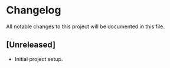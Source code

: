 # Changelog

All notable changes to this project will be documented in this file.

## [Unreleased]
- Initial project setup.

